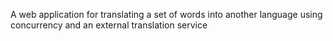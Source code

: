 A web application for translating a set of words into another language using concurrency and an external translation service
